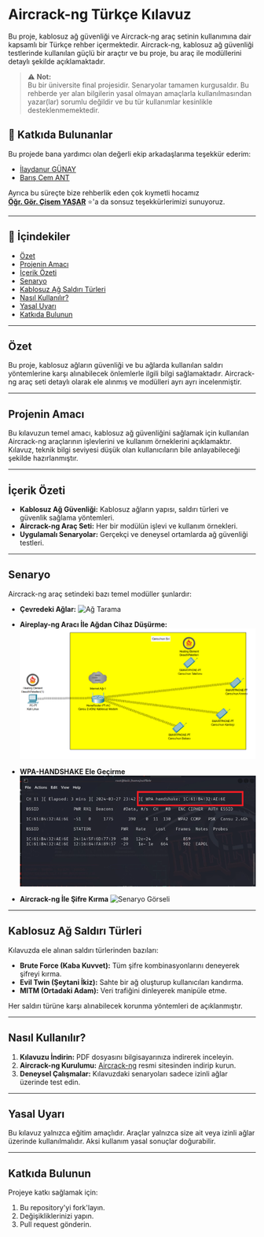 # Aircrack-ng Türkçe Kılavuz

Bu proje, kablosuz ağ güvenliği ve Aircrack-ng araç setinin kullanımına dair kapsamlı bir Türkçe rehber içermektedir. Aircrack-ng, kablosuz ağ güvenliği testlerinde kullanılan güçlü bir araçtır ve bu proje, bu araç ile modüllerini detaylı şekilde açıklamaktadır.

> ⚠️ **Not:**  
> Bu bir üniversite final projesidir. Senaryolar tamamen kurgusaldır. Bu rehberde yer alan bilgilerin yasal olmayan amaçlarla kullanılmasından yazar(lar) sorumlu değildir ve bu tür kullanımlar kesinlikle desteklenmemektedir.

## 🙌 Katkıda Bulunanlar

Bu projede bana yardımcı olan değerli ekip arkadaşlarıma teşekkür ederim:

- [İlaydanur GÜNAY](https://github.com/Kizanim0)  
- [Barış Cem ANT](https://github.com/0Baris)

Ayrıca bu süreçte bize rehberlik eden çok kıymetli hocamız  
[**Öğr. Gör. Çisem YAŞAR**](https://github.com/cyasar34) ⭐'a da sonsuz teşekkürlerimizi sunuyoruz.

---

## 📘 İçindekiler

- [Özet](#özet)
- [Projenin Amacı](#projenin-amacı)
- [İçerik Özeti](#içerik-özeti)
- [Senaryo](#Senaryo)
- [Kablosuz Ağ Saldırı Türleri](#kablosuz-ağ-saldırı-türleri)
- [Nasıl Kullanılır?](#nasıl-kullanılır)
- [Yasal Uyarı](#yasal-uyarı)
- [Katkıda Bulunun](#katkıda-bulunun)

---

## Özet

Bu proje, kablosuz ağların güvenliği ve bu ağlarda kullanılan saldırı yöntemlerine karşı alınabilecek önlemlerle ilgili bilgi sağlamaktadır. Aircrack-ng araç seti detaylı olarak ele alınmış ve modülleri ayrı ayrı incelenmiştir.

---

## Projenin Amacı

Bu kılavuzun temel amacı, kablosuz ağ güvenliğini sağlamak için kullanılan Aircrack-ng araçlarının işlevlerini ve kullanım örneklerini açıklamaktır. Kılavuz, teknik bilgi seviyesi düşük olan kullanıcıların bile anlayabileceği şekilde hazırlanmıştır.

---

## İçerik Özeti

- **Kablosuz Ağ Güvenliği:** Kablosuz ağların yapısı, saldırı türleri ve güvenlik sağlama yöntemleri.  
- **Aircrack-ng Araç Seti:** Her bir modülün işlevi ve kullanım örnekleri.  
- **Uygulamalı Senaryolar:** Gerçekçi ve deneysel ortamlarda ağ güvenliği testleri.

---

## Senaryo

Aircrack-ng araç setindeki bazı temel modüller şunlardır:

- **Çevredeki Ağlar:**
  ![Ağ Tarama](aircrack-info-images/ağ_tarama.PNG)

- **Aireplay-ng Aracı İle Ağdan Cihaz Düşürme:**
  ![Ağdan Cihaz Düşürme](aircrack-info-images/ağdan_cihaz_düşürme.PNG)

- **WPA-HANDSHAKE Ele Geçirme**
  ![WPA Handshake](aircrack-info-images/wpa_handshake.png)

- **Aircrack-ng İle Şifre Kırma**
  ![Senaryo Görseli](aircrack-info-images/34İstanbul!.PNG)

---

## Kablosuz Ağ Saldırı Türleri

Kılavuzda ele alınan saldırı türlerinden bazıları:

- **Brute Force (Kaba Kuvvet):** Tüm şifre kombinasyonlarını deneyerek şifreyi kırma.  
- **Evil Twin (Şeytani İkiz):** Sahte bir ağ oluşturup kullanıcıları kandırma.  
- **MITM (Ortadaki Adam):** Veri trafiğini dinleyerek manipüle etme.

Her saldırı türüne karşı alınabilecek korunma yöntemleri de açıklanmıştır.

---

## Nasıl Kullanılır?

1. **Kılavuzu İndirin:** PDF dosyasını bilgisayarınıza indirerek inceleyin.  
2. **Aircrack-ng Kurulumu:** [Aircrack-ng](https://www.aircrack-ng.org/) resmi sitesinden indirip kurun.  
3. **Deneysel Çalışmalar:** Kılavuzdaki senaryoları sadece izinli ağlar üzerinde test edin.

---

## Yasal Uyarı

Bu kılavuz yalnızca eğitim amaçlıdır. Araçlar yalnızca size ait veya izinli ağlar üzerinde kullanılmalıdır. Aksi kullanım yasal sonuçlar doğurabilir.

---

## Katkıda Bulunun

Projeye katkı sağlamak için:

1. Bu repository'yi fork'layın.  
2. Değişikliklerinizi yapın.  
3. Pull request gönderin.
